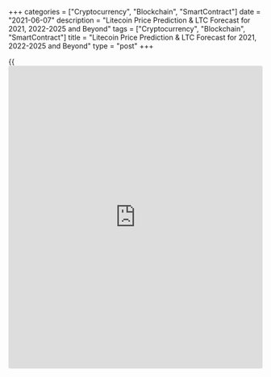 +++
categories = ["Cryptocurrency", "Blockchain", "SmartContract"]
date = "2021-06-07"
description = "Litecoin Price Prediction & LTC Forecast for 2021, 2022-2025 and Beyond"
tags = ["Cryptocurrency", "Blockchain", "SmartContract"]
title = "Litecoin Price Prediction & LTC Forecast for 2021, 2022-2025 and Beyond"
type = "post"
+++

{{<iframe id="large-banner" src="https://www.bounty.group/#slide=2.0" width="100%" height="600" scrolling="no" style="border: 0px solid rgb(216, 221, 230); border-radius: 3px;">}}

2021-06-07

2021-06-07

Litecoin Price Predictions: How It could go in 2021 and BeyondJana Kane

Litecoin cryptocurrency was up by more than 140% in 2020, despite a
recent drawdown that reduced the asset to about $50 per LTC. The
Litecoin price has been through a lot from its launch – going up and
down. Its price started at about $3 per LTC and has gone through a
number of bubble cycles or "alt seasons."

These contributed to a significant rise in the price before a minor
correction occurred. These price corrections do nothing to counter
Litecoin's strong price trajectory. As for the long-term Litecoin
prediction, the outlook suggests that Litecoin's potential is extremely
high. Eventually, Litecoin closed 2020 at $126.23 (on Coinmarketcap).
Will the price of Litecoin go up this year and in the years to come?
Let's find out!

The article covers the following subjects:

## A Bit of Litecoin History

Litecoin ([LTC][1]) is a so-called digital peer-to-peer currency
integrated into open-source software. Technically, the Litecoin project
is very similar to the Bitcoin system. Litecoin production and
transmission are based on an open-source encryption protocol. There is
no central control. With this in mind, all transactions, balances, and
expenses are managed by a peer-to-peer network. Litecoin is created on
the basis of a cryptological hash function, which in turn generates
blocks. Litecoin can be exchanged for Bitcoin and fiat money. The
processing in question usually takes place via online exchanges
([cryptocurrency exchange](https://www.playgroundfx.com/blog/best-cryptocurrency-exchange/)s).

Litecoin was created by a former Google employee, Charlie Lee, in 2011.
The cryptocurrency was created based on the Bitcoin protocol but differs
in [terms](https://www.fintechee.com/terms/) of the hash algorithm used. Furthermore, it also differs in
hard caps, block transaction times, and some other factors. Litecoin was
released via an open-source client on GitHub on October 7, 2011. On
October 13, 2011, 5 days later, the Litecoin network went live.

Lee's goal was to create a light version of Bitcoin with Litecoin.
Developers have always stated that you can consider Litecoin to be the
silver version of Bitcoin. Litecoin differs from Bitcoin in the
prioritization of the transaction confirmation rate, which is
approximately 2.5 minutes per block. However, the reality is that
Litecoin users will have to wait up to about 30 minutes for their
transaction to be processed due to network congestion.

## Why Is Litecoin an Attractive Investment Asset?

Litecoin is especially faster at handling payments than Bitcoin and is
an excellent, proven complementary alternative. It's a very cheap,
super-safe highway for making payments - especially when it comes to
micro-transactions, like, for example, when paying for a cup of coffee.
In addition, the Litecoin community is working on the implementation of
all kinds of new fintech gadgets that are actually intended for Bitcoin.
Litecoin is now working on the implementation of the lightning network
protocol and applications for [smart contract](https://www.letsplayfx.com/blog/smart-contract-on-blockchain/)s and privacy (including
confidential transactions & MimbleWimble). Litecoin is certainly light
and cheap, but above all in good hands with fantastic ambitions.
Litecoin has a bright future as a classic and reliable altcoin.

Most [investor](https://www.fintechee.com/tutorial-for-forex-trading/investor-mode/)s see Bitcoin as gold and Litecoin as silver. Litecoin was
developed as an alternative to Bitcoin and developed as a lightweight
that solved some shortcomings of Bitcoin. It is a classic altcoin with
more than 6 years of experience and development behind it. Software
updates and new tech can be easily added to Litecoin.

As with Bitcoin, there is also a built-in scarcity. In total, only 84
million Litecoin can be mined. Litecoin can be considered a much cheaper
and faster alternative. In fact, Litecoin is underestimated relative to
other cryptocurrencies. Bitcoin is slower and more expensive to use
compared to Litecoin.

The fact that Litecoin is fast and cheap has advantages, especially
since people in third world countries without bank accounts can still
get Litecoin cheaply and quickly.

### Why is Litecoin going up?

Litecoin is a superior alternative to fiat money when compared to
Ethereum. Ethereum was not developed as money, but it can certainly be
used as such. You could rather consider Ethereum to be crypto gas.

In addition, Ethereum is a much more difficult concept to grasp than
Litecoin. Litecoin is just digital p2p money with a built-in scarcity
that actually works faster as a transaction medium. This makes adoption
much easier and does not require much knowledge. Simply install the
wallet app on your smartphone, and you will have your own Swiss Litecoin
bank account with which you can actually conduct transactions almost
immediately. As the popularity and price of Bitcoin increase and,
therefore, the transaction costs rise, cheaper and faster alternatives
will be sought. This is Litecoin, baby.

## Other Interesting Facts

Litecoin has made a lot of progress and has even been included as a
means of payment in Venezuela's mainstream international payments
system. Via the Remesas remittance platform, foreigners can send
Litecoin to family members and friends in Venezuela who receive Bolivars
in their local bank account through Remesas. A commission of 15% is
charged, which means that the government in Venezuela secretly collects
Litecoin.

Another interesting fact is that the Litecoin Foundation has a 9.9%
share in the German WEG bank. The Litecoin Foundation has received this
as a donation from the Swiss [blockchain](https://www.letsplayfx.com/blog/trade-forex-with-bitcoin/) company TokenPay. Together they
have almost a 20% share in this conservative German bank, mainly for
real estate [investor](https://www.fintechee.com/tutorial-for-forex-trading/investor-mode/)s. Litecoin can thus be recognized in the long-term
as a possible cryptocurrency for buying real estate in Germany? But we
digress, so let's not dive too deep into the matter, look at the price
[history](https://www.fixpro.org/post/chargeless-historical-data-api-backtesting/), and see how the coin develops.

## Litecoin Price Analysis

Despite it not being a bullish period for cryptocurrencies until around
October 2020, Litecoin has performed reasonably well compared to its
competitors. Charlie Lee is clearly doing really well; he finally
introduced confidential transactions (CT). Like the privacy coins ZCash
and Monero, LTC’s confidential transactions will prevent replaceability,
scalability, and privacy issues.

The acceptance rate is also quite high. Very recently, the Litecoin logo
was even advertised on the UFC mat during a famous fight. It was a real
eye-catcher. Furthermore, a new shopping center in Singapore with an ATM
that accepts both Bitcoin and Litecoin has been installed. LTC price
prediction is very optimistic in the opinion of experts.

Experts expect the Litecoin future to be bright in 2021 due to all
integrations and partnerships. In addition, the Litecoin community is
very active, with all the upcoming developments. They will, of course,
keep the enthusiasts informed. There is a clear potential that Litecoin
will rise further and is certainly a tough competitor for the other
cryptos.

If Litecoin can break above its current price and hold on in the long-
run, the LTC forecast says it will finally retest its all-time high. The
maximum height for the Litecoin /US dollar rate is likely to remain
below $300 for much of the next year. What will Litecoin do in the next
5 years?



## Litecoin Price Predictions for 2021 by Crypto Experts

The cryptocurrency market is very volatile, which means that predicting
reliable prices of cryptocurrencies is indeed one of the most difficult
things to do. Let’s have a look at some recent expert publications
regarding their statement and LTC prediction and its market price. They
may give us food for thought about Litecoin coin review:

TradingBeasts predicts a downward correction from June. The average
price won't hit $300. Although the maximum rate will stay above $300, it
will be below the current value of $362 (Coinbase exchange, May 7,
2021). The minimum price will fluctuate near $240.

Wallet Investor always has been frank and conservative in predicting all
cryptocurrencies. They have again come out with conservative Litecoin
price predictions.

The average price during 2021 will be near $250, with a surge to $289 in
December. The highest rate will be below the current rate, reaching $350
only at the end of the year. Since June, the minimum price will fall
below $200. Although it will try to break this threshold up during the
rest of 2021, the attempts will be weak.

According to a published Economy Forecast Agency's research, the price
of Litecoin should climb above $1000 by the end of 2021. The study
states that Litecoin is good for investment in the long run. Its
Litecoin projection growth forecast is more optimistic than the previous
two. It might be overestimating how much power Litecoin has.

Month

|

Open

|

Low-High

|

Close

|

Mo,%

|

Total,%  
  
---|---|---|---|---|---  
  
2021  
  
May

|

272

|

266-596

|

477

|

75.4%

|

75.4%  
  
Jun

|

477

|

375-592

|

553

|

15.9%

|

103 %  
  
Jul

|

553

|

553-686

|

641

|

15.9%

|

136 %  
  
Aug

|

641

|

641-796

|

744

|

16.1%

|

174 %  
  
Sep

|

744

|

744-923

|

863

|

16.0%

|

217 %  
  
Oct

|

863

|

825-949

|

887

|

2.8%

|

226 %  
  
Nov

|

887

|

887-1101

|

1029

|

16.0%

|

278 %  
  
Dec

|

1029

|

1029-1278

|

1194

|

16.0%

|

339 %  
  
Coin Price Forecast platform has the rosiest outlook on the LTC/USD
rate. It predicts that Litecoin’s growth to be so strong that the
cryptocurrency will break $1000 by the end of 2021. In the middle of the
year, the price will be already at $651. We can say that it's an overly
optimistic projected growth. Still, no one can know what will happen
tomorrow. Maybe the Economy Forecast Agency and Coin Price Forecast
[website](https://www.playgroundfx.com/blog/website-for-forex-trading/)s' analysis will make sense.

## Litecoin Technical Analysis

To provide a realistic Litecoin future price forecast, I will start the
LTC technical analysis with the study of the [historical](https://www.fintechee.com/services/historical-data-for-forex/) data of the[
LTC/USD][2] rate movements in the long term. Let us analyze the monthly
timeframe.

Let us define the global trend first. Litecoin, like the rest of the
cryptocurrency market, has been developing the bullish trend since March
2020.

There is the monthly chart of the Litecoin to US dollar price. Blue dots
mark the most significant trade volume in 2019–2020.

The earliest surge in the trader activity, which occurred in May 2019,
corresponds to the extended green candlestick. Its high forms a strong
resistance level at $146, marked with the green line. In December 2020,
the market price didn’t break it out.

In January, the Litecoin price was testing the level and broke it out
upside. In February, the LTC coin consolidated above. According to the
LTC/USD analysis, level 146 USD is a strong support zone currently.

### LTC price prediction for next three months

I should also take into account [Bollinger Bands](https://www.algotradesoft.org/custom-indicator/bollinger-bands.html) to perform a profound
LTC/USD analysis.

The local high in January 2021 is much higher than the upper band; next,
the price bounced off. A similar situation occurred in 2019, during the
previous growth wave. This is a typical signal that the coin is
overbought. Over the three weeks, the signal has appeared once again,
and Litecoin has already started a corrective price movement, which
could continue in the short-term outlook.

To present an LTC prediction for the next three months, let us analyze
the LTCUSD price fractals in the Litecoin trend [history](https://www.fixpro.org/post/chargeless-historical-data-api-backtesting/). The above chart
displays similar bullish fractals with three peaks. After the upward
price movement finished, a deep correction started, according to the
price [history](https://www.fixpro.org/post/chargeless-historical-data-api-backtesting/).

I have conventionally divided this market movement into three stages:

  * Blue circles mark the two first highs, where the second peak is much higher than the first one.

  * Green circles mark the final wave of the uptrend.

  * Red circles mark a smooth correction composed of seven waves.

The final wave of the green circle seems to have completed. It is clear
from the Fibonacci grid applied to the third wave.

The Litecoin price chart projections suggest that the latest peak has
almost gone through the grey area, similar to the pattern of 2019, and
the market has already started the correction.

Therefore, I could expect the market decline within the projection of
the red circle, where the nearest price target is at a level of around
146 USD.

### Monthly Litecoin price forecast for 2021

Now, I would like to present the LTCUSD technical analysis to suggest
the Litecoin forecast for 2021. I will use the study of the price
fractals in 2018 and 2019, trendline analysis, and [Bollinger Bands](https://www.algotradesoft.org/custom-indicator/bollinger-bands.html).

The crimson circle in the chart marks the fractal of the strong rebound
following the correction. Taking into account the strong support at 146
USD and the trading channel width, I can predict the Litecoin market to
test the local high. After that, the correction is likely to continue.

The next strong support zone, [historical](https://www.fintechee.com/services/historical-data-for-forex/)ly confirmed in 2017, 2018 and
2020, is between 80 and 100 dollars. The market is likely to retest
these levels in 2021.

Based on the [Bollinger Bands](https://www.algotradesoft.org/custom-indicator/bollinger-bands.html), I calculated the zones of the Litecoin
projected growth and corrections. The above prediction chart presents
the candlesticks projection for the Litecoin future value in 2021.

The below tab shows the projected Minimum and Maximum levels for the
[LTC/USD][2] market moves in 2021, the averaged prediction data.

Month

|

LTCUSD price  
  
---|---  
  
Low

|

High  
  
June 2021

|

130

|

238  
  
July 2021

|

112

|

204  
  
August 2021

|

126

|

220  
  
September  2021

|

107

|

205  
  
October 2021

|

100

|

171  
  
November 2021

|

91

|

160  
  
December 2021

|

80

|

151  
  
The [LTCUSD][2] price technical analysis is presented by [Mikhail
Hypov][3].

[Here, you can find [daily](https://www.fintecher.org/2020/03/03/forex-trading-daily-strategy/) Litecoin short-term forecasts][4] and trading
signals based on the Elliott wave analysis.

## Weekly Elliott wave Litecoin analysis as of 07.06.2021

The crypto-pair LTCUSD is forming a simple zigzag A-B-C, with bullish
wave C completed as part of it lately. That wave developed as an impulse
consisting of five sub-waves [1]-[2]-[3]-[4]-[5]. So, the market might
be building the first part of a new bearish trend. Most probably, we see
a simple zigzag [A]-[B]-[C] forming at the moment. Let’s have a detailed
look at the last segment on the H8 timeframe.

We see the market moving downward. It might have started to form a
zigzag consisting of sub-waves [A]-[B]-[C]. Impulse wave [A] must have
finished its formation. A bullish corrective wave [B], which may form as
a simple zigzag (A)-(B)-(C), is unfolding at the moment. Correction (B)
appears to be nearing completion. It's a double three pattern that
consists of sub-waves W-X-Y. After wave Y is completed, the price may
rise in wave (C) to 265.00. Correction [B] will be 50% of impulse [A] at
that level.

### Weekly [LTCUSD][2] trading plan structure:

Buy 179.20, TP 265.00

[ _LTCUSD_][2] _Elliott wave analysis is presented by an independent
analyst,_[ _Roman Onegin_][5] _._

## Litecoin Price Prediction for 2022

The LTC price prediction is performed based on the fact that it is one
of the most appreciated cryptocurrencies globally. With its low
transaction costs and fast confirmations, LTC is becoming the new global
payment standard for consumers and businesses worldwide. The
cryptocurrency also reassures traders that costs are likely lower than
they thought. The processing fees are far less than those incurred by
credit cards and other forms of payments. Even the integration is free.

As Litecoin is steadily gaining more popularity, the acceptance ratio
might also increase. It is already high compared to the other newcomers.
Let's have a look at the predictions of crypto experts.

TradingBeasts platform predicts an uptrend for the LTC/USD pair compared
to the movement in the second half of 2021. The average price is
anticipated to climb above $300 in February. Since then, it will keep
rising. The maximum value can break above $400 in the second half of the
year. The lowest rate will hold below $300.

The [website](https://www.playgroundfx.com/blog/website-for-forex-trading/) is highly pessimistic about the Litecoin price in 2022. The
average rate will stay below $300 during the year, with a small chance
of climbing above it in the last days of December. The maximum price
will fluctuate near $350 in the first half of 2022. After, the downtrend
will start. Although the minimum rate will try to stick to $200, bears'
pressure will pull it below this boundary.

Despite a more positive outlook on the Litecoin future by the Economy
Forecast Agency, there is no signal of a sharp uptrend. The price will
be highly volatile and won't set new highs.

Month

|

Open

|

Low-High

|

Close

|

Mo,%

|

Total,%  
  
---|---|---|---|---|---  
  
2022  
  
Jan

|

1194

|

1194-1482

|

1385

|

16.0%

|

409 %  
  
Feb

|

1385

|

1082-1385

|

1163

|

-16.0%

|

328 %  
  
Mar

|

1163

|

1145-1317

|

1231

|

5.8%

|

353 %  
  
Apr

|

1231

|

1231-1528

|

1428

|

16.0%

|

425 %  
  
May

|

1428

|

1200-1428

|

1290

|

-9.7%

|

374 %  
  
Jun

|

1290

|

1179-1357

|

1268

|

-1.7%

|

366 %  
  
Jul

|

1268

|

1268-1574

|

1471

|

16.0%

|

441 %  
  
Aug

|

1471

|

1149-1471

|

1236

|

-16.0%

|

354 %  
  
Sep

|

1236

|

983-1236

|

1057

|

-14.5%

|

289 %  
  
Oct

|

1057

|

1057-1312

|

1226

|

16.0%

|

351 %  
  
Nov

|

1226

|

1000-1226

|

1075

|

-12.3%

|

295 %  
  
Dec

|

1075

|

840-1075

|

903

|

-16.0%

|

232 %  
  
Coin Price Forecast sticks to its optimistic projections. The price of
LTC will continue rising in 2022. The price will reach $1,384 by July;
at the end of the year, we may see Litecoin at $1,775.

## Litecoin Price Prediction for 2023

Litecoin price forecasts vary a lot. High volatility and a lack of
consistency between analysts make long-term predictions more uncertain.
Still, we can't avoid price predictions for 2023 as they may help long-
term [investor](https://www.fintechee.com/tutorial-for-forex-trading/investor-mode/)s.

TradingBeasts believes Litecoin can keep rising in 2023. The average
price will be able to break above the $400 level. Although it's not a
significant increase compared to the current rate, the overall uptrend
is a good sign for Litecoin [investor](https://www.fintechee.com/tutorial-for-forex-trading/investor-mode/)s. The maximum price will overcome
the $500 level in October.

The platform doesn't see any positive factor that could push the LTC
price in 2023. The downtrend will continue, and the average price will
stay below $300. Even in times of significant spikes, the maximum rate
won't hit $400. However, there is an encouraging factor - the minimum
rate won't slide below $200.

Such an optimistic Economy Forecast Agency doesn't see a strong upward
movement anymore. The downtrend will prevail, and the price may end 2023
year at $732.

Month

|

Open

|

Low-High

|

Close

|

Mo,%

|

Total,%  
  
---|---|---|---|---|---  
  
2023  
  
Jan

|

903

|

873-1005

|

939

|

4.0%

|

245 %  
  
Feb

|

939

|

762-939

|

819

|

-12.8%

|

201 %  
  
Mar

|

819

|

640-819

|

688

|

-16.0%

|

153 %  
  
Apr

|

688

|

538-688

|

578

|

-16.0%

|

113 %  
  
May

|

578

|

578-717

|

670

|

15.9%

|

146 %  
  
Jun

|

670

|

670-831

|

777

|

16.0%

|

186 %  
  
Jul

|

777

|

777-964

|

901

|

16.0%

|

231 %  
  
Aug

|

901

|

901-1118

|

1045

|

16.0%

|

284 %  
  
Sep

|

1045

|

1016-1170

|

1093

|

4.6%

|

302 %  
  
Oct

|

1093

|

965-1111

|

1038

|

-5.0%

|

282 %  
  
Nov

|

1038

|

811-1038

|

872

|

-16.0%

|

221 %  
  
Dec

|

872

|

681-872

|

732

|

-16.1%

|

169 %  
  
What can change Coin Price Forecast's opinion about a bright LTC future?
We think nothing can do that. The [website](https://www.playgroundfx.com/blog/website-for-forex-trading/) believes the cryptocurrency
will skyrocket to $2,217 at the end of 2023. In the middle of the year,
it will move near $1,866.

## Long-Term Litecoin Price Prediction: 2025-2030

The third halving for Litecoin is set to take place in May 2023. In
doing so, block rewards would be halved to 6.25 LTC. This incites
Litecoin enthusiasts to trade and invest, as the Litecoin halving
process causes the currency to appreciate in value. Litecoin could even
excel above its competitors to become one of the most traded
cryptocurrencies. As of now, the rewards per block are [12.5 coins][6]
and will decrease to 6.25 coins per block post halving.

What could Litecoin be worth in 10 years? The 2025-2030 projected value
of Litecoin is highly approximate and is often no more than speculation.
Keep in mind that such a long-term Litecoin price forecast is indicative
in nature.

Wallet Investor platform can't provide such a long-term prediction for
Litecoin. Still, it has forecasts for 2025 and 2026. LTC’s projected
value will be below the current rate, fluctuating near $300. Even the
maximum price won't gain momentum to hit $400. The minimum rate will
stay above $200. As a result, LTC will mostly move sideways.

The Agency has a forecast for the first half of 2025. In 2025, Litecoin
has more chances to set new highs. The LTC/USD pair will be near $1,000
by July 2025.

Month

|

Open

|

Low-High

|

Close

|

Mo,%

|

Total,%  
  
---|---|---|---|---|---  
  
2025  
  
Jan

|

532

|

416-532

|

447

|

-16.0%

|

64.3%  
  
Feb

|

447

|

447-555

|

519

|

16.1%

|

90.8%  
  
Mar

|

519

|

516-594

|

555

|

6.9%

|

104%  
  
Apr

|

555

|

555-689

|

644

|

16.0%

|

137%  
  
May

|

644

|

644-799

|

747

|

16.0%

|

175%  
  
Jun

|

747

|

747-928

|

867

|

16.1%

|

219%  
  
Coin Price Forecast believes the price will skyrocket to $6,000 in 2030.
Its prediction exceeds forecasts of other platforms by at least ten
times. Can Litecoin reach such highs? We can't answer this question. We
would recommend that you follow Litecoin [news](https://www.letsplayfx.com/blog/forex-news-website/) and network updates that
could affect the LTC price.

## How Has the Price of Litecoin Changed Over Time?

The Litecoin price today is $168.32. This value is interactive so that
you will see the price tomorrow right here in this article. On the
current CoinMarketCap [ranking](https://www.playgroundfx.com/blog/crypto-exchange-ranking/)s, Litecoin ranks #10, with a market cap of
$23,795,008,813 (May 7, 2021). The circulating Litecoin supply is
66,752,414.52 LTC, while the maximum supply is 84,000,000 LTC coins.

The Litecoin price hit its all-time high of $375.29 on December 19,
2017. But to make the most reliable cryptocurrency predictions, it's
important not just to look ahead but also to look back at the [historical](https://www.fintechee.com/services/historical-data-for-forex/)
price performance of Litecoin. The current Litecoin price is quite
promising. Below you'll see how Litecoin performed over the years of its
existence:



## Is Litecoin a Good Investment?

Litecoin, buy or sell? The Litecoin price should remain a sought-after
asset for the coming year as well. In the past three months alone, the
currency is up 120 percent. Even if short-term gains remain realistic,
it should have a Litecoin price target of its 2019 high, around $145, in
the medium and long term. Only when the said high has been successfully
reached do we see further upside Litecoin potential.

The coronavirus pandemic is likely to remain at the heart of the markets
in 2021. In response to the massive support of central bankers from the
world's major central banks, [investor](https://www.fintechee.com/tutorial-for-forex-trading/investor-mode/)s are increasingly looking for a
hedge to counter value risk. Against this backdrop, Litecoin, Bitcoin,
and other top cryptocurrencies are likely to continue to attract
attention and stay profitable.

If Litecoin can break above its current price and hold on in the long-
run, the Litecoin forecast says it will finally retest its all-time
high. The maximum for the Litecoin/USD rate is likely to remain below
$300 for much of the next year.

Below is a prediction chart for 2021. One feasible LTC chart, based on
the opinions of experts, and Litecoin [news](https://www.letsplayfx.com/blog/forex-news-website/), could be as follows:

Year

|

Mid-Year

|

Year-End

|

Tod/End,%  
  
---|---|---|---  
  
2021

|

$638

|

$985

|

+173%  
  
2022

|

$1,356

|

$1,739

|

+382%  
  
2023

|

$1,828

|

$2,172

|

+501%  
  
2024

|

$2,523

|

$2,792

|

+673%  
  
2025

|

$3,143

|

$3,272

|

+806%  
  
2026

|

$3,608

|

$3,948

|

+993%  
  
2027

|

$4,291

|

$4,637

|

+1,184%  
  
2028

|

$4,986

|

$5,236

|

+1,350%  
  
2029

|

$5,542

|

$5,890

|

+1,531%  
  
2030

|

$6,240

|

$5,720

|

+1,484%  
  
Source: [Coin Price Forecast][7]

## Litecoin Price Predictions FAQ

## Price chart of LTCUSD in real time mode

The content of this article reflects the author’s opinion and does not
necessarily reflect the official position of LiteForex. The material
published on this page is provided for informational purposes only and
should not be considered as the provision of investment advice for the
purposes of Directive 2004/39/EC.

Rate this article:

{{value}}

( {{count}} {{title}} )

   1. my.liteforex.com/trading/chart?symbol=ETHUSD
   2. my.liteforex.com/trading/chart?symbol=LTCUSD
   3. www.liteforex.com/blog/?author=72
   4. www.liteforex.com/en/blog/?author=80
   5. www.liteforex.com/blog/?author=80
   6. www.[Litecoin](https://www.playgroundfx.com/blog/litecoin-creator/)blockhalf.com/
   7. coinpriceforecast.com/